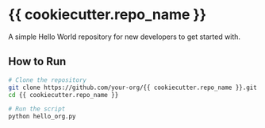 # {{ cookiecutter.repo_name }}

A simple Hello World repository for new developers to get started with.

## How to Run

```bash
# Clone the repository
git clone https://github.com/your-org/{{ cookiecutter.repo_name }}.git
cd {{ cookiecutter.repo_name }}

# Run the script
python hello_org.py
